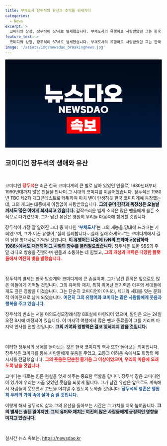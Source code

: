 ```yaml
---
title: 부채도사 장두석의 유산과 추억을 되새기다
categories:
  - News
excerpt: >
  코미디의 상징, 장두석이 67세로 별세했습니다. 부채도사의 유행어로 사랑받았던 그는 한국 코미디계의 전설로 기억될 것입니다. 빈소는 여의도성모장례식장에 마련되었습니다.
feature_text: >
  코미디의 상징, 장두석이 67세로 별세했습니다. 부채도사의 유행어로 사랑받았던 그는 한국 코미디계의 전설로 기억될 것입니다. 빈소는 여의도성모장례식장에 마련되었습니다.
image: '/assets/img/newsdao_breakingnews.jpg'
---
```


<p><img src="/assets/img/newsdao_breakingnews.jpg" alt="bookingtag 속보" /></p>

<h2 data-ke-size="size26">코미디언 장두석의 생애와 유산</h2>

<p data-ke-size="size16">&nbsp;</p>

<p>코미디언 <b><span style="color: #ee2323;">장두석</span></b>은 최근 한국 코미디계의 큰 별로 남아 있었던 인물로, 1980년대부터 1990년대까지 많은 팬들을 만나며 그 시대의 코미디를 이끌어왔습니다. 장두석은 1980년 TBC 제2회 개그콘테스트로 데뷔하여 마치 별이 탄생하듯 한국 코미디계에 등장했는데, 그의 개그는 대중에게 아낌없이 사랑받았습니다. <b><span style="background-color: #21538527;">그의 유머 감각과 독창성은 오늘날까지도 많은 이에게 회자되고 있습니다.</span></b> 갑작스러운 별세 소식은 많은 팬들에게 슬픈 소식으로 다가왔으며, 그가 남긴 유산은 영원히 우리들 마음속에 함께할 것입니다.</p>

<p>장두석이 가장 잘 알려진 코너 중 하나인 <b><span style="color: #1a5490;">‘부채도사’</span></b>는 그의 재능을 당대에 드러내는 기회였으며, 그가 이끈 유행어 “실례 실례합니다~ 실례 실례 하세요~”는 코미디계에서 길이 남을 명대사로 기억될 것입니다. <b><span style="background-color: #21538527;">이 유행어는 나중에 tvN의 드라마 &lt;응답하라 1988>에서도 재연되어 그 시절의 향수를 불러일으켰습니다.</span></b> 장두석은 또한 SBS의 주말 라디오 방송을 진행하며 팬들과 소통하는 데 힘썼고, <b><span style="color: #ee2323;">그의 개성과 매력은 다양한 플랫폼에서 여전히 빛을 발했습니다.</span></b></p>

<p data-ke-size="size16">&nbsp;</p>

<p>장두석의 별세는 한국 방송계와 코미디계에 큰 손실이며, 그가 남긴 흔적은 앞으로도 많은 이들에게 기억될 것입니다. 그의 유머와 재치, 특히 뛰어난 연기력은 이후의 세대들에게도 깊은 영향을 미쳤습니다. 그는 단순히 코미디언이 아니라, 세대와 세대를 잇는 문화적 아이콘으로 남게 되었습니다. <b><span style="color: #1a5490;">여전히 그의 유행어와 코미디는 많은 사람들에게 웃음과 행복을 주고 있습니다.</span></b></p>

<p>장두석의 빈소는 서울 여의도성모장례식장 8호실에 마련되어 있으며, 발인은 오는 24일 오전 8시에 예정되어 있습니다. 이 마지막 여행에서 많은 팬과 동료들이 그를 기리며 마지막 인사를 전할 것입니다. <b><span style="background-color: #21538527;">그의 기여와 영향력은 결코 잊혀지지 않을 것입니다.</span></b></p>

<p data-ke-size="size16">&nbsp;</p>

<p>이러한 장두석의 생애를 돌아보는 것은 한국 코미디의 역사 또한 돌아보는 의미입니다. 장두석은 코미디를 통해 사람들에게 웃음을 주었고, 고통과 어려움 속에서도 희망의 메시지를 전달했습니다. <b><span style="color: #ee2323;">그의 웃음은 단순한 즐거움 그 이상이었으며, 우리의 마음에 오래도록 남을 것입니다.</span></b></p>

<p>코미디는 때로는 힘든 현실을 잊게 해주는 중요한 역할을 합니다. 장두석 같은 코미디언이 있기에 우리는 가끔 잊었던 웃음을 되찾게 됩니다. 그가 남긴 유산은 앞으로도 계속해서 사람들이 웃으면서 고난을 이겨낼 수 있도록 도와줄 것입니다. <b><span style="color: #1a5490;">장두석의 영혼은 영원히 우리의 기억 속에 살아 숨 쉴 것입니다.</span></b></p>

<p>이렇게 해서 장두석의 삶과 그의 유산을 돌아보는 시간은 그 가치를 더욱 높여줍니다. <b><span style="background-color: #21538527;">그의 별세는 슬픈 일이지만, 그의 유머와 재치는 여전히 많은 사람들에게 긍정적인 영향을 미치고 있습니다.</span></b></p>

<p data-ke-size="size16">&nbsp;</p>
실시간 뉴스 속보는, <a href="https://newsdao.kr" rel="dofollow">https://newsdao.kr</a>



